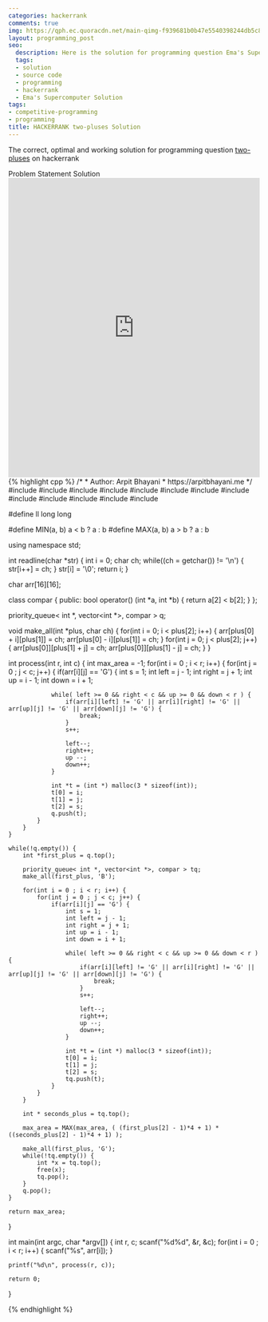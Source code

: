 ```yaml
---
categories: hackerrank
comments: true
img: https://qph.ec.quoracdn.net/main-qimg-f939681b0b47e5540398244db5c8966f?convert_to_webp=true
layout: programming_post
seo:
  description: Here is the solution for programming question Ema's Supercomputer on hackerrank
  tags:
  - solution
  - source code
  - programming
  - hackerrank
  - Ema's Supercomputer Solution
tags:
- competitive-programming
- programming
title: HACKERRANK two-pluses Solution
---
```

The correct, optimal and working solution for programming question [two-pluses](https://www.hackerrank.com/challenges/two-pluses) on hackerrank

<div class="ui secondary pointing large menu">
  <a class="grey item" data-tab="problem-statement">
    Problem Statement
  </a>
  <a class="active item grey" data-tab="solution">
    Solution
  </a>
</div>
<div class="ui bottom attached tab" data-tab="problem-statement">
    <iframe src="https://www.hackerrank.com/challenges/two-pluses" width="100%" height="600px" style="overflow: scroll; border: none;"></iframe>
</div>
<div class="ui bottom attached active tab" data-tab="solution">
{% highlight cpp %}
/*
 *  Author: Arpit Bhayani
 *  https://arpitbhayani.me
 */
#include <cmath>
#include <cstdio>
#include <cstdlib>
#include <climits>
#include <deque>
#include <iostream>
#include <list>
#include <limits>
#include <map>
#include <queue>
#include <set>
#include <stack>
#include <vector>

#define ll long long

#define MIN(a, b) a < b ? a : b
#define MAX(a, b) a > b ? a : b

using namespace std;

int readline(char *str) {
    int i = 0;
    char ch;
    while((ch = getchar()) != '\n') {
        str[i++] = ch;
    }
    str[i] = '\0';
    return i;
}

char arr[16][16];

class compar {
public:
    bool operator() (int *a, int *b) {
        return a[2] < b[2];
    }
};

priority_queue< int *, vector<int *>, compar > q;

void make_all(int *plus, char ch) {
    for(int i = 0; i < plus[2]; i++) {
        arr[plus[0] + i][plus[1]] = ch;
        arr[plus[0] - i][plus[1]] = ch;
    }
    for(int j = 0; j < plus[2]; j++) {
        arr[plus[0]][plus[1] + j] = ch;
        arr[plus[0]][plus[1] - j] = ch;
    }
}

int process(int r, int c) {
    int max_area = -1;
    for(int i = 0 ; i < r; i++) {
        for(int j = 0 ; j < c; j++) {
            if(arr[i][j] == 'G') {
                int s = 1;
                int left = j - 1;
                int right = j + 1;
                int up = i - 1;
                int down = i + 1;

                while( left >= 0 && right < c && up >= 0 && down < r ) {
                    if(arr[i][left] != 'G' || arr[i][right] != 'G' || arr[up][j] != 'G' || arr[down][j] != 'G') {
                        break;
                    }
                    s++;

                    left--;
                    right++;
                    up --;
                    down++;
                }

                int *t = (int *) malloc(3 * sizeof(int));
                t[0] = i;
                t[1] = j;
                t[2] = s;
                q.push(t);
            }
        }
    }

    while(!q.empty()) {
        int *first_plus = q.top();

        priority_queue< int *, vector<int *>, compar > tq;
        make_all(first_plus, 'B');

        for(int i = 0 ; i < r; i++) {
            for(int j = 0 ; j < c; j++) {
                if(arr[i][j] == 'G') {
                    int s = 1;
                    int left = j - 1;
                    int right = j + 1;
                    int up = i - 1;
                    int down = i + 1;

                    while( left >= 0 && right < c && up >= 0 && down < r ) {
                        if(arr[i][left] != 'G' || arr[i][right] != 'G' || arr[up][j] != 'G' || arr[down][j] != 'G') {
                            break;
                        }
                        s++;

                        left--;
                        right++;
                        up --;
                        down++;
                    }

                    int *t = (int *) malloc(3 * sizeof(int));
                    t[0] = i;
                    t[1] = j;
                    t[2] = s;
                    tq.push(t);
                }
            }
        }

        int * seconds_plus = tq.top();

        max_area = MAX(max_area, ( (first_plus[2] - 1)*4 + 1) * ((seconds_plus[2] - 1)*4 + 1) );

        make_all(first_plus, 'G');
        while(!tq.empty()) {
            int *x = tq.top();
            free(x);
            tq.pop();
        }
        q.pop();
    }

    return max_area;
}

int main(int argc, char *argv[]) {
    int r, c;
    scanf("%d%d", &r, &c);
    for(int i = 0 ; i < r; i++) {
        scanf("%s", arr[i]);
    }

    printf("%d\n", process(r, c));

    return 0;
}

{% endhighlight %}
</div>
